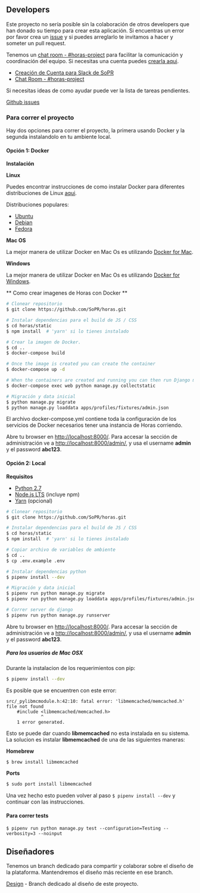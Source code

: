 ## Developers

Este proyecto no sería posible sin la colaboración de otros developers que han donado su tiempo para crear esta aplicación. Si encuentras un error por favor crea un [issue](https://github.com/SoPR/horas/issues) y si puedes arreglarlo te invitamos a hacer y someter un pull request.

Tenemos un [chat room - #horas-project](https://startupsofpr.slack.com/messages/C4HAXGZL5) para facilitar la comunicación y coordinación del equipo. Si necesitas una cuenta puedes [crearla aqui](https://bit.ly/sopr-slack).

* [Creación de Cuenta para Slack de SoPR](https://bit.ly/sopr-slack)
* [Chat Room - #horas-project](https://startupsofpr.slack.com/messages/C4HAXGZL5)

Si necesitas ideas de como ayudar puede ver la lista de tareas pendientes.

[Github issues](https://github.com/SoPR/horas/issues)


### Para correr el proyecto

Hay dos opciones para correr el proyecto, la primera usando Docker y la segunda instalandolo en tu ambiente local.

#### Opción 1: Docker

**Instalación**

**Linux**

Puedes encontrar instrucciones de como instalar Docker para diferentes distribuciones de Linux [aqui](https://docs.docker.com/engine/installation/#docker-editions).

Distribuciones populares:

- [Ubuntu](https://docs.docker.com/engine/installation/linux/ubuntu/)
- [Debian](https://docs.docker.com/engine/installation/linux/debian/)
- [Fedora](https://docs.docker.com/engine/installation/linux/fedora/)

**Mac OS**

La mejor manera de utilizar Docker en Mac Os es utilizando [Docker for Mac](https://www.docker.com/docker-mac).

**Windows**

La mejor manera de utilizar Docker en Mac Os es utilizando [Docker for Windows](https://www.docker.com/docker-windows).

** Como crear imagenes de Horas con Docker **

```bash
# Clonear repositorio
$ git clone https://github.com/SoPR/horas.git

# Instalar dependencias para el build de JS / CSS
$ cd horas/static
$ npm install  # 'yarn' si lo tienes instalado

# Crear la imagen de Docker.
$ cd ..
$ docker-compose build

# Once the image is created you can create the container
$ docker-compose up -d

# When the containers are created and running you can then run Django manage commands
$ docker-compose exec web python manage.py collectstatic

# Migración y data inicial
$ python manage.py migrate
$ python manage.py loaddata apps/profiles/fixtures/admin.json
```

El archivo docker-compose.yml contiene toda la configuración de los servicios de Docker necesarios tener una instancia de Horas corriendo.

Abre tu browser en [http://localhost:8000/](http://localhost:8000/). Para accesar la sección de administración ve a [http://localhost:8000/admin/](http://localhost:8000/admin/), y usa el username **admin** y el password **abc123**.

#### Opción 2: Local

**Requisitos**

- [Python 2.7](https://www.python.org/)
- [Node.js LTS](https://nodejs.org) (incluye npm)
- [Yarn](https://yarnpkg.com) (opcional)

```bash
# Clonear repositorio
$ git clone https://github.com/SoPR/horas.git

# Instalar dependencias para el build de JS / CSS
$ cd horas/static
$ npm install  # 'yarn' si lo tienes instalado

# Copiar archivo de variables de ambiente
$ cd ..
$ cp .env.example .env

# Instalar dependencias python
$ pipenv install --dev

# Migración y data inicial
$ pipenv run python manage.py migrate
$ pipenv run python manage.py loaddata apps/profiles/fixtures/admin.json

# Correr server de django 
$ pipenv run python manage.py runserver
```

Abre tu browser en [http://localhost:8000/](http://localhost:8000/). Para accesar la sección de administración ve a [http://localhost:8000/admin/](http://localhost:8000/admin/), y usa el username **admin** y el password **abc123**.

##### Para los usuarios de Mac OSX
Durante la instalacion de los requerimientos con pip:

```bash
$ pipenv install --dev
```
Es posible que se encuentren con este error:

```
src/_pylibmcmodule.h:42:10: fatal error: 'libmemcached/memcached.h' file not found
    #include <libmemcached/memcached.h>
             ^
    1 error generated.
```

Esto se puede dar cuando __libmemcached__ no esta instalada en su sistema. La solucion es instalar __libmemcached__ de una de las siguientes maneras:

__Homebrew__

```bash
$ brew install libmemcached
```

__Ports__

```bash
$ sudo port install libmemcached
```

Una vez hecho esto pueden volver al paso ```$ pipenv install --dev``` y continuar con las instrucciones.

#### Para correr tests
```
$ pipenv run python manage.py test --configuration=Testing --verbosity=3 --noinput
```

## Diseñadores

Tenemos un branch dedicado para compartir y colaborar sobre el diseño de la plataforma. Mantendremos el diseño más reciente en ese branch.

[Design](https://github.com/SoPR/horas/tree/design) - Branch dedicado al diseño de este proyecto.